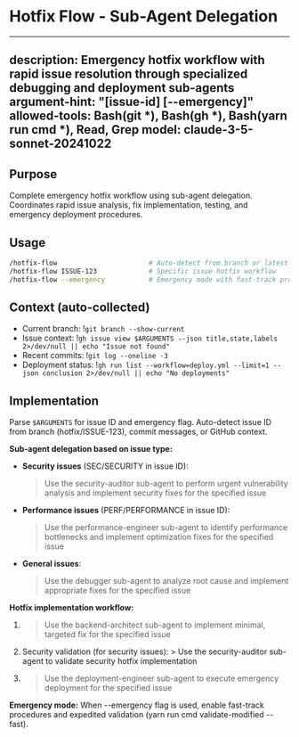 # Hotfix Flow - Sub-Agent Delegation

---
description: Emergency hotfix workflow with rapid issue resolution through specialized debugging and deployment sub-agents
argument-hint: "[issue-id] [--emergency]"
allowed-tools: Bash(git *), Bash(gh *), Bash(yarn run cmd *), Read, Grep
model: claude-3-5-sonnet-20241022
---

## Purpose

Complete emergency hotfix workflow using sub-agent delegation. Coordinates rapid issue analysis, fix implementation, testing, and emergency deployment procedures.

## Usage

```bash
/hotfix-flow                       # Auto-detect from branch or latest issue
/hotfix-flow ISSUE-123             # Specific issue hotfix workflow
/hotfix-flow --emergency           # Emergency mode with fast-track procedures
```

## Context (auto-collected)
- Current branch: !`git branch --show-current`
- Issue context: !`gh issue view $ARGUMENTS --json title,state,labels 2>/dev/null || echo "Issue not found"`
- Recent commits: !`git log --oneline -3`
- Deployment status: !`gh run list --workflow=deploy.yml --limit=1 --json conclusion 2>/dev/null || echo "No deployments"`

## Implementation

Parse `$ARGUMENTS` for issue ID and emergency flag. Auto-detect issue ID from branch (hotfix/ISSUE-123), commit messages, or GitHub context.

**Sub-agent delegation based on issue type:**

- **Security issues** (SEC/SECURITY in issue ID):
  > Use the security-auditor sub-agent to perform urgent vulnerability analysis and implement security fixes for the specified issue

- **Performance issues** (PERF/PERFORMANCE in issue ID):
  > Use the performance-engineer sub-agent to identify performance bottlenecks and implement optimization fixes for the specified issue

- **General issues**:
  > Use the debugger sub-agent to analyze root cause and implement appropriate fixes for the specified issue

**Hotfix implementation workflow:**
1. > Use the backend-architect sub-agent to implement minimal, targeted fix for the specified issue
2. Security validation (for security issues): > Use the security-auditor sub-agent to validate security hotfix implementation
3. > Use the deployment-engineer sub-agent to execute emergency deployment for the specified issue

**Emergency mode:**
When --emergency flag is used, enable fast-track procedures and expedited validation (yarn run cmd validate-modified --fast).
```